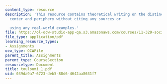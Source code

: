 ```yaml
---
content_type: resource
description: 'This resource contains theoretical writing on the distinction between
  center and periphery without citing any sources or

  using any real-world examples.'
file: https://ol-ocw-studio-app-qa.s3.amazonaws.com/courses/11-329-social-theory-and-the-city-fall-2005/039da9a76723deb588d64642aa8631f7_touloumi_1.pdf
file_type: application/pdf
learning_resource_types:
- Assignments
ocw_type: OCWFile
parent_title: Assignments
parent_type: CourseSection
resourcetype: Document
title: touloumi_1.pdf
uid: 039da9a7-6723-deb5-88d6-4642aa8631f7
---
```

